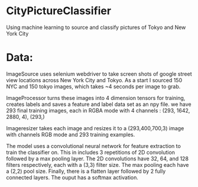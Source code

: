 # CityPictureClassifier
Using machine learning to source and classify pictures of Tokyo and New York City

# Data:

ImageSource uses selenium webdriver to take screen shots of google street view locations across New York City and Tokyo. As a start I sourced 150 NYC and 150 tokyo images, which takes ~4 seconds per image to grab. 

ImageProcessor turns these images into 4 dimension tensors for training, creates labels and saves a feature and label data set as an npy file. we have 293 final training images, each in RGBA mode with 4 channels : (293, 1642, 2880, 4), (293,)

Imageresizer takes each image and resizes it to a (293,400,700,3) image with channels RGB mode and 293 training examples. 

The model uses a convolutional neural network for feature extraction to train the classifier on. This in includes 3 repetitions of 2D convolution followed by a max pooling layer. The 2D convolutions have 32, 64, and 128 filters respectively, each with a (3,3) filter size. The max pooling each have a (2,2) pool size. Finally, there is a flatten layer followed by 2 fully connected layers. The ouput has a softmax activation. 


